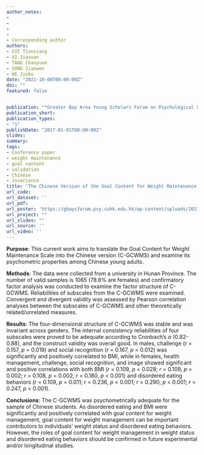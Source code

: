 ```yaml
---
author_notes:
-
-
-
-
- Corresponding author
authors:
- CUI Tianxiang
- XI Jiaxuan 
- TANG Chanyuan 
- SONG Jianwen 
- HE Jinbo
date: "2021-10-08T00:00:00Z"
doi: ""
featured: false


publication: "*Greater Bay Area Young Scholars Forum on Psychological Science*"
publication_short:
publication_types:
- "1"
publishDate: "2017-01-01T00:00:00Z"
slides: 
summary:
tags:
- Conference paper
- weight maintenance
- goal content
- validation
- Chinese
- invariance
title: "The Chinese Version of the Goal Content for Weight Maintenance Scale (GCWMS) among Young Adults: Psychometric Properties and Its Associations with Weight Status and Disordered Eating"
url_code:
url_dataset: ''
url_pdf: 
url_poster: 'https://gbaysforum.psy.cuhk.edu.hk/wp-content/uploads/2021/10/CUHKSZ_Tianxiang-Cui.pdf'
url_project: ""
url_slides: ""
url_source: ''
url_video: ''
---
```

**Purpose**: This current work aims to translate the Goal Content for Weight Maintenance Scale into the Chinese version (C-GCWMS) and examine its psychometric properties among Chinese young adults.


**Methods**: The data were collected from a university in Hunan Province. The number of valid samples is 1065 (78.8% are females) and confirmatory factor analysis was conducted to examine the factor structure of C-GCWMS. Reliabilities of subscales from the C-GCWMS were examined. Convergent and divergent validity was assessed by Pearson correlation analyses between the subscales of C-GCWMS and other theoretically related/unrelated measures.


**Results**: The four-dimensional structure of C-GCWMS was stable and was invariant across genders. The internal consistency reliabilities of four subscales were proved to be adequate according to Cronbach’s *α* (0.82-0.88), and the construct validity was overall good. In males, challenge (*r* = 0.157, *p* = 0.019) and social recognition (*r* = 0.167, *p* = 0.012) was significantly and positively correlated to BMI, while in females, health management, challenge, social recognition, and image showed significant and positive correlations with both BMI (*r* = 0.109, *p* = 0.028; *r* = 0.109, *p* = 0.002; *r* = 0.108, *p* = 0.002; *r* = 0.180, *p* < 0.001) and disordered eating behaviors (*r* = 0.109, *p* = 0.011; *r* = 0.236, *p* < 0.001; *r* = 0.290, *p* < 0.001; *r* = 0.247, *p* < 0.001).


**Conclusions**: The C-GCWMS was psychometrically adequate for the sample of Chinese students. As disordered eating and BMI were significantly and positively correlated with goal content for weight management, goal content for weight management can be important contributors to individuals’ weight status and disordered eating behaviors. However, the roles of goal content for weight management in weight status and disordered eating behaviors should be confirmed in future experimental and/or longitudinal studies.
